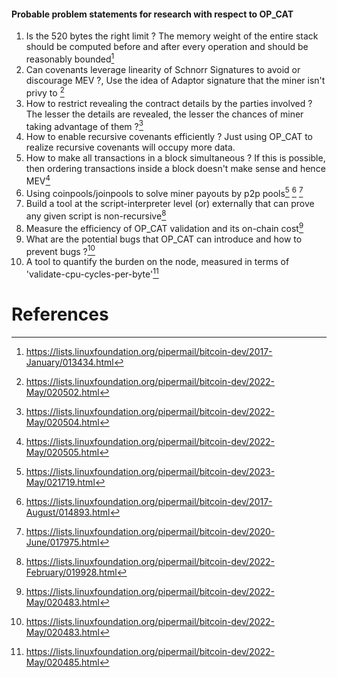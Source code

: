 #### Probable problem statements for research with respect to OP_CAT
1. Is the 520 bytes the right limit ? The memory weight of the entire stack should be computed before and after every operation and should be reasonably bounded[^1]
2. Can covenants leverage linearity of Schnorr Signatures to avoid or discourage MEV ?, Use the idea of Adaptor signature that the miner isn't privy to [^2] 
3. How to restrict revealing the contract details by the parties involved ? The lesser the details are revealed, the lesser the chances of miner taking advantage of them ?[^3] 
4. How to enable recursive covenants efficiently ? Just using OP_CAT to realize recursive covenants will occupy more data. 
5. How to make all transactions in a block simultaneous ? If this is possible, then ordering transactions inside a block doesn't make sense and hence MEV[^4]
6. Using coinpools/joinpools to solve miner payouts by p2p pools[^5] [^6] [^7]
7. Build a tool at the script-interpreter level (or) externally that can prove any given script is non-recursive[^8]
8. Measure the efficiency of OP_CAT validation and its on-chain cost[^9]
9. What are the potential bugs that OP_CAT can introduce and how to prevent bugs ?[^9]
10. A tool to quantify the burden on the node, measured in terms of 'validate-cpu-cycles-per-byte'[^10]
# References

[^1]: https://lists.linuxfoundation.org/pipermail/bitcoin-dev/2017-January/013434.html
[^2]: https://lists.linuxfoundation.org/pipermail/bitcoin-dev/2022-May/020502.html
[^3]: https://lists.linuxfoundation.org/pipermail/bitcoin-dev/2022-May/020504.html
[^4]: https://lists.linuxfoundation.org/pipermail/bitcoin-dev/2022-May/020505.html
[^5]: https://lists.linuxfoundation.org/pipermail/bitcoin-dev/2023-May/021719.html
[^6]: https://lists.linuxfoundation.org/pipermail/bitcoin-dev/2017-August/014893.html
[^7]: https://lists.linuxfoundation.org/pipermail/bitcoin-dev/2020-June/017975.html
[^8]: https://lists.linuxfoundation.org/pipermail/bitcoin-dev/2022-February/019928.html
[^9]: https://lists.linuxfoundation.org/pipermail/bitcoin-dev/2022-May/020483.html
[^10]: https://lists.linuxfoundation.org/pipermail/bitcoin-dev/2022-May/020485.html